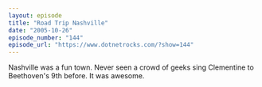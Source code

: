 ```yaml
---
layout: episode
title: "Road Trip Nashville"
date: "2005-10-26"
episode_number: "144"
episode_url: "https://www.dotnetrocks.com/?show=144"
---
```


Nashville was a fun town. Never seen a crowd of geeks sing Clementine to Beethoven's 9th before. It was awesome.
